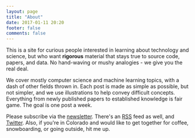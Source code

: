 ```yaml
---
layout: page
title: "About"
date: 2017-01-11 20:20
footer: false
comments: false
---
```


This is a site for curious people interested in learning about technology and
science, but who want **rigorous** material that stays true to source code,
papers, and data. No hand-waving or mushy analogies - we give you the real deal.

We cover mostly computer science and machine learning topics, with a dash of
other fields thrown in. Each post is made as simple as possible, but not
simpler, and we use illustrations to help convey difficult concepts.  Everything
from newly published papers to established knowledge is fair game. The goal is
one post a week.

Please subscribe via the [newsletter](/subscribe). There's an [RSS] feed as
well, and [Twitter].  Also, if you're in Colorado and would like to get together
for coffee, snowboarding, or going outside, hit me up.

[RSS]: http://feeds.feedburner.com/GustavoDuarte
[RSS]: https://manybutfinite.com/atom.xml
[Twitter]: http://twitter.com/manybutfinite
